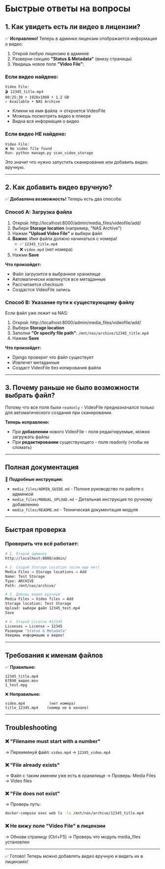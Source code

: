 # Быстрые ответы на вопросы

## 1. Как увидеть есть ли видео в лицензии?

✅ **Исправлено!** Теперь в админке лицензии отображается информация о видео:

1. Открой любую лицензию в админке
2. Разверни секцию **"Status & Metadata"** (внизу страницы)
3. Увидишь новое поле **"Video File"**:

### Если видео найдено:
```
Video File:
🎬 12345_title.mp4
00:25:30 • 1920x1080 • 1.2 GB  
✓ Available • NAS Archive
```

- Кликни на имя файла → откроется VideoFile
- Можешь посмотреть видео в плеере
- Видна вся информация о видео

### Если видео НЕ найдено:
```
Video File:
❌ No video file found
Run: python manage.py scan_video_storage
```

Это значит что нужно запустить сканирование или добавить видео вручную.

---

## 2. Как добавить видео вручную?

✅ **Добавлена возможность!** Теперь есть два способа:

### Способ A: Загрузка файла

1. Открой: http://localhost:8000/admin/media_files/videofile/add/
2. Выбери **Storage location** (например, "NAS Archive")
3. Нажми **"Upload Video File"** и выбери файл
4. **Важно**: Имя файла должно начинаться с номера!
   - ✅ `12345_title.mp4`
   - ❌ `video.mp4` (нет номера)
5. Нажми **Save**

**Что произойдет:**
- Файл загрузится в выбранное хранилище
- Автоматически извлекутся все метаданные
- Рассчитается checksum
- Создастся VideoFile запись

### Способ B: Указание пути к существующему файлу

Если файл уже лежит на NAS:

1. Открой: http://localhost:8000/admin/media_files/videofile/add/
2. Выбери **Storage location**
3. Заполни **"Or specify file path"**: `/mnt/nas/archive/12345_title.mp4`
4. Нажми **Save**

**Что произойдет:**
- Django проверит что файл существует
- Извлечет метаданные
- Создаст VideoFile без копирования файла

---

## 3. Почему раньше не было возможности выбрать файл?

Потому что все поля были `readonly` - VideoFile предназначался только для автоматического создания при сканировании.

**Теперь исправлено:**
- При **добавлении** нового VideoFile - поля редактируемые, можно загружать файлы
- При **редактировании** существующего - поля readonly (чтобы не сломать)

---

## Полная документация

📖 **Подробные инструкции:**
- `media_files/ADMIN_GUIDE.md` - Полное руководство по работе с админкой
- `media_files/MANUAL_UPLOAD.md` - Детальная инструкция по ручному добавлению
- `media_files/README.md` - Техническая документация модуля

---

## Быстрая проверка

### Проверить что всё работает:

```bash
# 1. Открой админку
http://localhost:8000/admin/

# 2. Создай Storage Location (если еще нет)
Media Files → Storage locations → Add
Name: Test Storage
Type: ARCHIVE
Path: /mnt/nas/archive/

# 3. Добавь видео вручную
Media Files → Video files → Add
Storage location: Test Storage
Upload: выбери файл 12345_test.mp4
Save

# 4. Открой License #12345
Licenses → License → 12345
Разверни "Status & Metadata"
Увидишь информацию о видео!
```

---

## Требования к именам файлов

✅ **Правильно:**
```
12345_title.mp4
67890_видео.mov
1_test.mpg
```

❌ **Неправильно:**
```
video.mp4           (нет номера)
title_12345.mp4    (номер не в начале)
```

---

## Troubleshooting

### ❌ "Filename must start with a number"
→ Переименуй файл: `video.mp4` → `12345_video.mp4`

### ❌ "File already exists"
→ Файл с таким именем уже есть в хранилище
→ Проверь: Media Files → Video files

### ❌ "File does not exist"
→ Проверь путь:
```bash
docker-compose exec web ls -la /mnt/nas/archive/12345_title.mp4
```

### ❌ Не вижу поле "Video File" в лицензии
→ Обнови страницу (Ctrl+F5)
→ Проверь что модуль media_files установлен

---

✅ Готово! Теперь можно добавлять видео вручную и видеть их в лицензиях!

